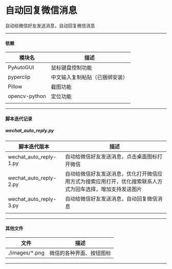 # 自动回复微信消息
自动给微信好友发送消息，自动回复微信消息


---


#### 依赖

|模块名|描述|
|---|---|
|PyAutoGUI|鼠标键盘控制功能|
|pyperclip|中文输入复制粘贴（已捆绑安装）|
|Pillow|截图功能|
|opencv-python|定位功能|
|||


---


#### 脚本迭代记录

##### wechat_auto_reply.py

|脚本迭代版本|描述|
|---|---|
|wechat_auto_reply-1.py|自动给微信好友发送消息，点击桌面图标打开微信|
|wechat_auto_reply-2.py|自动给微信好友发送消息，优化打开微信应用方式为搜索应用打开，优化搜索联系人方式为回车选择，增加支持发送图片|
|wechat_auto_reply-3.py|自动给微信好友发送消息，自动回复微信消息|
|||


---


#### 其他文件

|文件|描述|
|---|---|
|./images/*.png|微信的各种界面、按钮图标|


---

